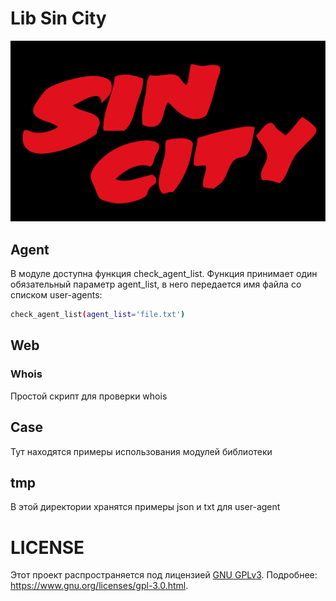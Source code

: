 # Lib Sin City 

<div align="center">
  <img src="https://github.com/rickert156/rickert156/blob/main/assets/sin_city.svg" alt="Sin City">
</div>

## Agent
В модуле доступна функция check_agent_list. Функция принимает один обязательный параметр agent_list, в него передается имя файла со списком user-agents:
```sh
check_agent_list(agent_list='file.txt')
```
## Web
### Whois
Простой скрипт для проверки whois

## Case
Тут находятся примеры использования модулей библиотеки

## tmp 
В этой директории хранятся примеры json и txt для user-agent

# LICENSE
Этот проект распространяется под лицензией [GNU GPLv3](./LICENSE).
Подробнее: <https://www.gnu.org/licenses/gpl-3.0.html>.
